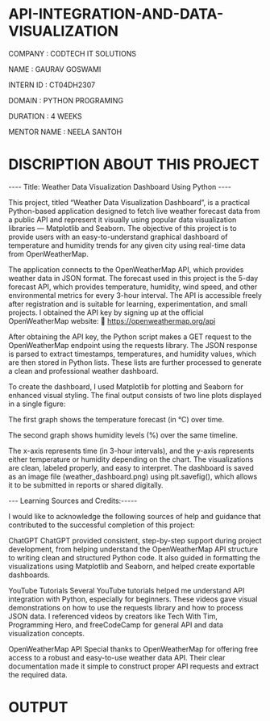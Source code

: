# API-INTEGRATION-AND-DATA-VISUALIZATION

COMPANY : CODTECH IT SOLUTIONS

NAME : GAURAV GOSWAMI

INTERN ID : CT04DH2307

DOMAIN : PYTHON PROGRAMING

DURATION : 4 WEEKS

MENTOR NAME : NEELA SANTOH

# DISCRIPTION ABOUT THIS PROJECT
---- Title: Weather Data Visualization Dashboard Using Python ----

This project, titled “Weather Data Visualization Dashboard”, is a practical Python-based application designed to fetch live weather forecast data from a public API and represent it visually using popular data visualization libraries — Matplotlib and Seaborn. The objective of this project is to provide users with an easy-to-understand graphical dashboard of temperature and humidity trends for any given city using real-time data from OpenWeatherMap.

The application connects to the OpenWeatherMap API, which provides weather data in JSON format. The forecast used in this project is the 5-day forecast API, which provides temperature, humidity, wind speed, and other environmental metrics for every 3-hour interval. The API is accessible freely after registration and is suitable for learning, experimentation, and small projects. I obtained the API key by signing up at the official OpenWeatherMap website: 🔗 https://openweathermap.org/api

After obtaining the API key, the Python script makes a GET request to the OpenWeatherMap endpoint using the requests library. The JSON response is parsed to extract timestamps, temperatures, and humidity values, which are then stored in Python lists. These lists are further processed to generate a clean and professional weather dashboard.

To create the dashboard, I used Matplotlib for plotting and Seaborn for enhanced visual styling. The final output consists of two line plots displayed in a single figure:

The first graph shows the temperature forecast (in °C) over time.

The second graph shows humidity levels (%) over the same timeline.

The x-axis represents time (in 3-hour intervals), and the y-axis represents either temperature or humidity depending on the chart. The visualizations are clean, labeled properly, and easy to interpret. The dashboard is saved as an image file (weather_dashboard.png) using plt.savefig(), which allows it to be submitted in reports or shared digitally.

--- Learning Sources and Credits:-----

I would like to acknowledge the following sources of help and guidance that contributed to the successful completion of this project:

ChatGPT ChatGPT provided consistent, step-by-step support during project development, from helping understand the OpenWeatherMap API structure to writing clean and structured Python code. It also guided in formatting the visualizations using Matplotlib and Seaborn, and helped create exportable dashboards.

YouTube Tutorials Several YouTube tutorials helped me understand API integration with Python, especially for beginners. These videos gave visual demonstrations on how to use the requests library and how to process JSON data. I referenced videos by creators like Tech With Tim, Programming Hero, and freeCodeCamp for general API and data visualization concepts.

OpenWeatherMap API Special thanks to OpenWeatherMap for offering free access to a robust and easy-to-use weather data API. Their clear documentation made it simple to construct proper API requests and extract the required data.

# OUTPUT
